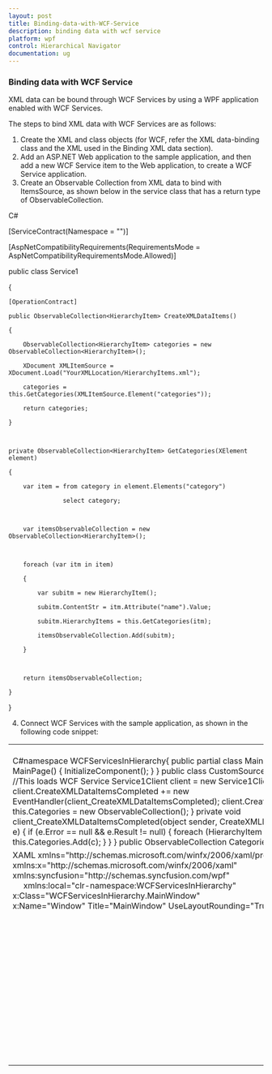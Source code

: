 ```yaml
---
layout: post
title: Binding-data-with-WCF-Service
description: binding data with wcf service 
platform: wpf
control: Hierarchical Navigator
documentation: ug
---
```


### Binding data with WCF Service 

XML data can be bound through WCF Services by using a WPF application enabled with WCF Services.

The steps to bind XML data with WCF Services are as follows:

1. Create the XML and class objects (for WCF, refer the XML data-binding class and the XML used in the Binding XML data section).
2. Add an ASP.NET Web application to the sample application, and then add a new WCF Service item to the Web application, to create a WCF Service application.
3. Create an Observable Collection from XML data to bind with ItemsSource, as shown below in the service class that has a return type of ObservableCollection.



C#



[ServiceContract(Namespace = "")]

[AspNetCompatibilityRequirements(RequirementsMode = AspNetCompatibilityRequirementsMode.Allowed)]

public class Service1

{

    [OperationContract]

    public ObservableCollection<HierarchyItem> CreateXMLDataItems()

    {

        ObservableCollection<HierarchyItem> categories = new ObservableCollection<HierarchyItem>();

        XDocument XMLItemSource = XDocument.Load("YourXMLLocation/HierarchyItems.xml");

        categories = this.GetCategories(XMLItemSource.Element("categories"));

        return categories;

    }



    private ObservableCollection<HierarchyItem> GetCategories(XElement element)

    {

        var item = from category in element.Elements("category")

                   select category;



        var itemsObservableCollection = new ObservableCollection<HierarchyItem>();



        foreach (var itm in item)

        {

            var subitm = new HierarchyItem();

            subitm.ContentStr = itm.Attribute("name").Value;

            subitm.HierarchyItems = this.GetCategories(itm);

            itemsObservableCollection.Add(subitm);

        }



        return itemsObservableCollection;

    }

}



4. Connect WCF Services with the sample application, as shown in the following code snippet:
<table>
<tr>
<td>
<br>C#namespace WCFServicesInHierarchy{    public partial class MainPage : UserControl    {        public MainPage()        {            InitializeComponent();        }    }    public class CustomSource    {        public CustomSource()        {            //This loads WCF Service            Service1Client client = new Service1Client();            client.CreateXMLDataItemsCompleted += new EventHandler<CreateXMLDataItemsCompletedEventArgs>(client_CreateXMLDataItemsCompleted);            client.CreateXMLDataItemsAsync();            this.Categories = new ObservableCollection<HierarchyItem>();        }        private void client_CreateXMLDataItemsCompleted(object sender, CreateXMLDataItemsCompletedEventArgs e)        {            if (e.Error == null && e.Result != null)            {                foreach (HierarchyItem c in e.Result)                {                    this.Categories.Add(c);                }            }        }        public ObservableCollection<HierarchyItem> Categories        {            get;            set;        }    }}</td></tr>
<tr>
<td>
XAML<Window<br>     xmlns="http://schemas.microsoft.com/winfx/2006/xaml/presentation"     xmlns:x="http://schemas.microsoft.com/winfx/2006/xaml"<br>     xmlns:syncfusion="http://schemas.syncfusion.com/wpf"<br>     xmlns:local="clr-namespace:WCFServicesInHierarchy" <br>     x:Class="WCFServicesInHierarchy.MainWindow"<br>x:Name="Window" Title="MainWindow" UseLayoutRounding="True" Width="640" Height="480"><br>    <Window.DataContext><br>        <local:CustomSource/><br>    </Window.DataContext><br><br>    <Grid x:Name="LayoutRoot"><br>        <syncfusion:HierarchyNavigator Name="hierarchyNavigator1" VerticalAlignment="Center" ItemsSource="{Binding Categories}"><br>            <syncfusion:HierarchyNavigator.ItemTemplate><br>                <HierarchicalDataTemplate ItemsSource="{Binding HierarchyItems}"><br>                    <Border><br>                        <TextBlock Text="{Binding ContentStr}" Margin="2,0"/><br>                    </Border><br>                </HierarchicalDataTemplate><br>            </syncfusion:HierarchyNavigator.ItemTemplate><br>        </syncfusion:HierarchyNavigator><br>    </Grid><br></Window></td></tr>
</table>



